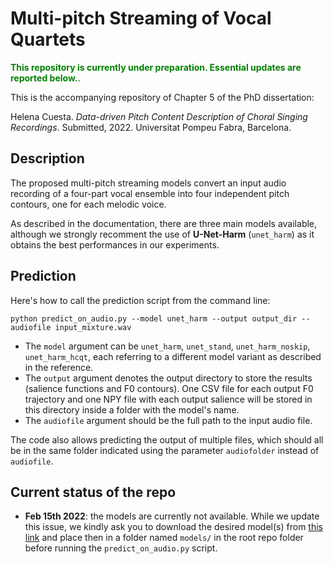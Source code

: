 # Multi-pitch Streaming of Vocal Quartets

<span style="color:green">**This repository is currently under preparation. Essential updates are reported below.**</span>.

This is the accompanying repository of Chapter 5 of the PhD dissertation:

Helena Cuesta. _Data-driven Pitch Content Description of Choral Singing Recordings_. Submitted, 2022.
Universitat Pompeu Fabra, Barcelona.


## Description

The proposed multi-pitch streaming models convert an input audio recording of a four-part vocal ensemble into four independent pitch contours, one for each melodic voice.

As described in the documentation, there are three main models available, although we strongly recomment the use of **U-Net-Harm** (`unet_harm`) as it obtains the best performances in our experiments.

## Prediction

Here's how to call the prediction script from the command line:

``python predict_on_audio.py --model unet_harm --output output_dir --audiofile input_mixture.wav``

* The `model` argument can be `unet_harm`, `unet_stand`, `unet_harm_noskip`, `unet_harm_hcqt`, each referring to a different model variant as described in the reference.
* The `output` argument denotes the output directory to store the results (salience functions and F0 contours). One CSV file for each output F0 trajectory and one NPY file with each output salience will be stored
in this directory inside a folder with the model's name.
* The `audiofile` argument should be the full path to the input audio file.

The code also allows predicting the output of multiple files, which should all be in the same folder indicated using the parameter `audiofolder` instead of `audiofile`.

## Current status of the repo
* **Feb 15th 2022**: the models are currently not available. While we update this issue, we kindly ask you to download the desired model(s) from
<a href="https://drive.google.com/drive/folders/1-P3MWlMeZstfeUqXloCxYP-e79URG89X?usp=sharing">this link</a> and place then in a folder named `models/` in the root repo folder before running the `predict_on_audio.py` script.
